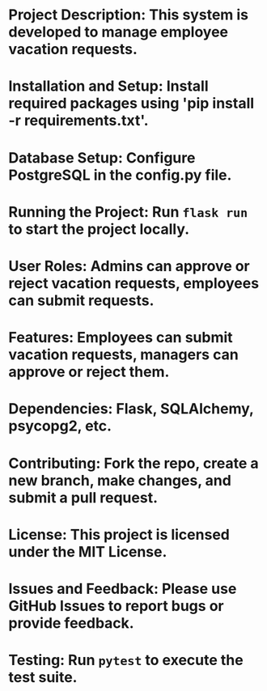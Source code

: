 # Project Description: This system is developed to manage employee vacation requests.
# Installation and Setup: Install required packages using 'pip install -r requirements.txt'.
# Database Setup: Configure PostgreSQL in the config.py file.
# Running the Project: Run `flask run` to start the project locally.
# User Roles: Admins can approve or reject vacation requests, employees can submit requests.
# Features: Employees can submit vacation requests, managers can approve or reject them.
# Dependencies: Flask, SQLAlchemy, psycopg2, etc.
# Contributing: Fork the repo, create a new branch, make changes, and submit a pull request.
# License: This project is licensed under the MIT License.
# Issues and Feedback: Please use GitHub Issues to report bugs or provide feedback.
# Testing: Run `pytest` to execute the test suite.
